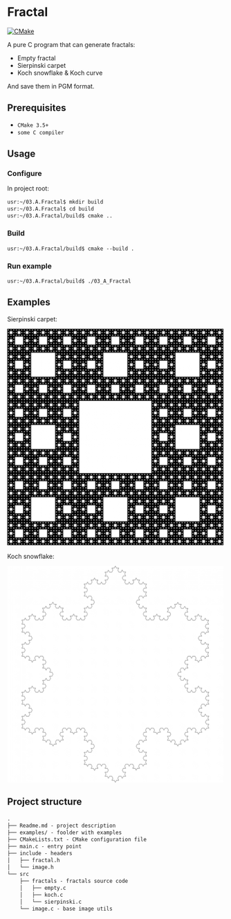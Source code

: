 # Fractal

[![CMake](https://github.com/kolbacer/MSDTT/actions/workflows/cmake.yml/badge.svg)](https://github.com/kolbacer/MSDTT/actions/workflows/cmake.yml)

A pure C program that can generate fractals:
- Empty fractal
- Sierpinski carpet
- Koch snowflake & Koch curve

And save them in PGM format.

## Prerequisites
- `CMake 3.5+`
- `some C compiler`

## Usage
### Configure
In project root:
```console
usr:~/03.A.Fractal$ mkdir build
usr:~/03.A.Fractal$ cd build
usr:~/03.A.Fractal/build$ cmake ..
```
### Build
```console
usr:~/03.A.Fractal/build$ cmake --build .
```
### Run example
```console
usr:~/03.A.Fractal/build$ ./03_A_Fractal
```
## Examples
Sierpinski carpet:

<img src="examples/sierpinski_500x500_5.png" alt="sierpinski" width="500"/>

Koch snowflake:

<img src="examples/koch_1200x1200_5.png" alt="koch" width="500"/>

## Project structure
```
.
├── Readme.md - project description
├── examples/ - foolder with examples
├── CMakeLists.txt - CMake configuration file
├── main.c - entry point
├── include - headers
│   ├── fractal.h
│   └── image.h
└── src
    ├── fractals - fractals source code
    │   ├── empty.c
    │   ├── koch.c
    │   └── sierpinski.c
    └── image.c - base image utils
```